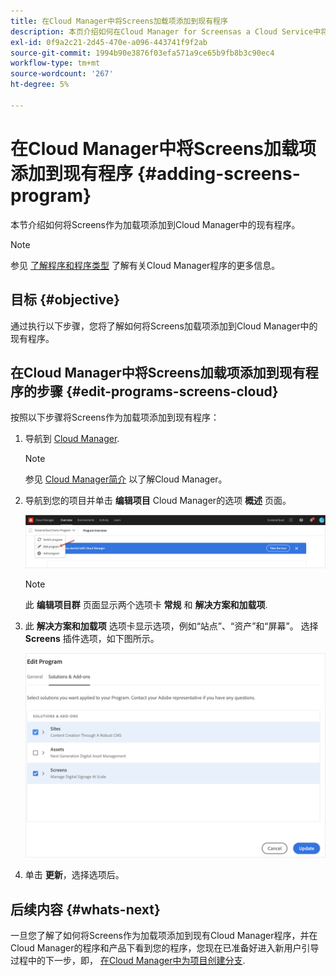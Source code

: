 ```yaml
---
title: 在Cloud Manager中将Screens加载项添加到现有程序
description: 本页介绍如何在Cloud Manager for Screensas a Cloud Service中将Screens加载项添加到现有程序。
exl-id: 0f9a2c21-2d45-470e-a096-443741f9f2ab
source-git-commit: 1994b90e3876f03efa571a9ce65b9fb8b3c90ec4
workflow-type: tm+mt
source-wordcount: '267'
ht-degree: 5%

---
```


# 在Cloud Manager中将Screens加载项添加到现有程序 {#adding-screens-program}

本节介绍如何将Screens作为加载项添加到Cloud Manager中的现有程序。

>[!NOTE]
>参见 [了解程序和程序类型](https://experienceleague.adobe.com/docs/experience-manager-cloud-service/onboarding/getting-access/understand-program-types.html?lang=en) 了解有关Cloud Manager程序的更多信息。

## 目标 {#objective}

通过执行以下步骤，您将了解如何将Screens加载项添加到Cloud Manager中的现有程序。

## 在Cloud Manager中将Screens加载项添加到现有程序的步骤 {#edit-programs-screens-cloud}

按照以下步骤将Screens作为加载项添加到现有程序：

1. 导航到 [Cloud Manager](https://my.cloudmanager.adobe.com/).

   >[!NOTE]
   >参见 [Cloud Manager简介](https://experienceleague.adobe.com/docs/experience-manager-cloud-service/onboarding/onboarding-concepts/cloud-manager-introduction.html？lang=en) 以了解Cloud Manager。

1. 导航到您的项目并单击 **编辑项目** Cloud Manager的选项 **概述** 页面。

   ![图像](/help/screens-cloud/assets/onboarding/add-onexisting1.png)

   >[!NOTE]
   >此 **编辑项目群** 页面显示两个选项卡 **常规** 和 **解决方案和加载项**.

1. 此 **解决方案和加载项** 选项卡显示选项，例如“站点”、“资产”和“屏幕”。 选择 **Screens** 插件选项，如下图所示。

   ![图像](/help/screens-cloud/assets/onboarding/add-onexisting2.png)

1. 单击 **更新**，选择选项后。

## 后续内容 {#whats-next}

一旦您了解了如何将Screens作为加载项添加到现有Cloud Manager程序，并在Cloud Manager的程序和产品下看到您的程序，您现在已准备好进入新用户引导过程中的下一步，即， [在Cloud Manager中为项目创建分支](/help/screens-cloud/onboarding-screens-cloud/creating-a-branch.md).
